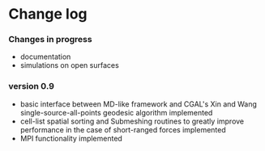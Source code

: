 # Change log

### Changes in progress

* documentation
* simulations on open surfaces

### version 0.9

* basic interface between MD-like framework and CGAL's Xin and Wang single-source-all-points geodesic algorithm implemented
* cell-list spatial sorting and Submeshing routines to greatly improve performance in the case of short-ranged forces implemented
* MPI functionality implemented
